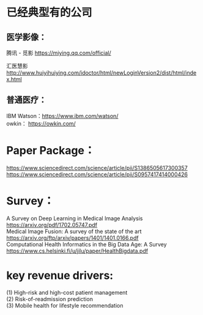 # 已经典型有的公司
## 医学影像：
腾讯 - 觅影 https://miying.qq.com/official/   

汇医慧影 http://www.huiyihuiying.com/idoctor/html/newLoginVersion2/dist/html/index.html   

## 普通医疗： 
IBM Watson：https://www.ibm.com/watson/   
owkin： https://owkin.com/   

# Paper Package：
https://www.sciencedirect.com/science/article/pii/S1386505617300357   
https://www.sciencedirect.com/science/article/pii/S0957417414000426   

# Survey：
A Survey on Deep Learning in Medical Image Analysis
 https://arxiv.org/pdf/1702.05747.pdf  
Medical Image Fusion: A survey of the state of the art
 https://arxiv.org/ftp/arxiv/papers/1401/1401.0166.pdf   
Computational Health Informatics in the Big Data Age: A Survey
 https://www.cs.helsinki.fi/u/jilu/paper/HealthBigdata.pdf   
 
# key revenue drivers:
(1) High-risk and high-cost patient management  
(2) Risk-of-readmission prediction  
(3) Mobile health for lifestyle recommendation   





